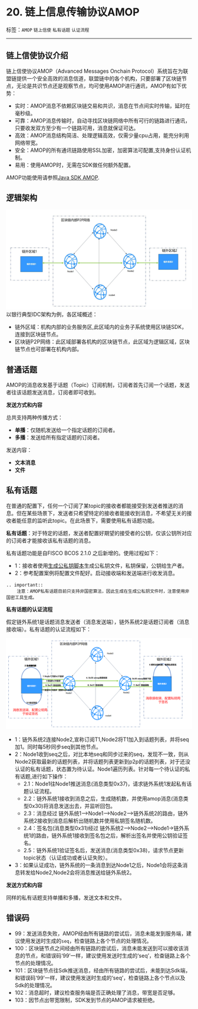 # 20. 链上信息传输协议AMOP

标签：``AMOP`` ``链上信使`` ``私有话题`` ``认证流程`` 

----
## 链上信使协议介绍

链上信使协议AMOP（Advanced Messages Onchain Protocol）系统旨在为联盟链提供一个安全高效的消息信道，联盟链中的各个机构，只要部署了区块链节点，无论是共识节点还是观察节点，均可使用AMOP进行通讯，AMOP有如下优势：  
- 实时：AMOP消息不依赖区块链交易和共识，消息在节点间实时传输，延时在毫秒级。  
- 可靠：AMOP消息传输时，自动寻找区块链网络中所有可行的链路进行通讯，只要收发双方至少有一个链路可用，消息就保证可达。  
- 高效：AMOP消息结构简洁、处理逻辑高效，仅需少量cpu占用，能充分利用网络带宽。  
- 安全：AMOP的所有通讯链路使用SSL加密，加密算法可配置,支持身份认证机制。
- 易用：使用AMOP时，无需在SDK做任何额外配置。

AMOP功能使用请参照[Java SDK AMOP](../sdk/java_sdk/amop.md).

## 逻辑架构

![](../../images/sdk/AMOP.jpg)
以银行典型IDC架构为例，各区域概述：  

- 链外区域：机构内部的业务服务区,此区域内的业务子系统使用区块链SDK，连接到区块链节点。  
- 区块链P2P网络：此区域部署各机构的区块链节点，此区域为逻辑区域，区块链节点也可部署在机构内部。



## 普通话题

AMOP的消息收发基于话题（Topic）订阅机制，订阅者首先订阅一个话题，发送者往该话题发送消息，订阅者即可收到。

**发送方式和内容**

总共支持两种传播方式：

* **单播**：仅随机发送给一个指定话题的订阅者。
* **多播**：发送给所有指定话题的订阅者。

发送内容：

* **文本消息**
* **文件**



## 私有话题

在普通的配置下，任何一个订阅了某topic的接收者都能接受到发送者推送的消息。但在某些场景下，发送者只希望特定的接收者能接收到消息，不希望无关的接收者能任意的监听此topic。在此场景下，需要使用私有话题功能。

**私有话题**：对于特定的话题，发送者配置好期望的接受者的公钥，仅该公钥所对应的订阅者才能接收该私有话题的消息。

私有话题功能是自FISCO BCOS 2.1.0 之后新增的。使用过程如下：

- 1：接收者使用[生成公私钥脚本](./account.md)生成公私钥文件，私钥保留，公钥给生产者。
- 2：参考配置案例将配置文件配好。启动接收端和发送端进行收发消息。

```eval_rst
.. important::
    注意：AMOP私有话题目前只支持非国密算法，因此生成在生成公私钥文件时，注意使用非国密工具生成。
```

**私有话题的认证流程**

假定链外系统1是话题消息发送者（消息发送端），链外系统2是话题订阅者（消息接收端）。私有话题的认证流程如下：

![](../../images/sdk/AMOP_AUTHOR.jpg)

- 1：链外系统2连接Node2,宣称订阅T1,Node2将T1加入到话题列表，并将seq加1。同时每5秒同步seq到其他节点。
- 2：Node1收到seq之后，对比本地seq和同步过来的seq，发现不一致，则从Node2获取最新的话题列表，并将话题列表更新到p2p的话题列表，对于还没认证的私有话题，状态置为待认证。Node1遍历列表。针对每一个待认证的私有话题,进行如下操作：
  - 2.1：Node1往Node1推送消息(消息类型0x37)，请求链外系统1发起私有话题认证流程。
  - 2.2：链外系统1接收到消息之后，生成随机数，并使用amop消息(消息类型0x30)将消息发送出去，并监听回包。
  - 2.3：消息经过 链外系统1-->Node1-->Node2-->链外系统2的路由，链外系统2接收到消息后解析出随机数并使用私钥签名随机数。
  - 2.4：签名包(消息类型0x31)经过 链外系统2-->Node2-->Node1->链外系统1的路由，链外系统1接收到签名包之后，解析出签名并使用公钥验证签名。
  - 2.5：链外系统1验证签名后，发送消息(消息类型0x38)，请求节点更新topic状态（认证成功或者认证失败）。
- 3：如果认证成功，链外系统的一条消息到达Node1之后，Node1会将这条消息转发给Node2,Node2会将消息推送给链外系统2。



**发送方式和内容**

同样的私有话题支持单播和多播，发送文本和文件。



## 错误码

- 99：发送消息失败，AMOP经由所有链路的尝试后，消息未能发到服务端，建议使用发送时生成的`seq`，检查链路上各个节点的处理情况。
- 100：区块链节点之间经由所有链路的尝试后，消息未能发送到可以接收该消息的节点，和错误码‘99’一样，建议使用发送时生成的‘seq’，检查链路上各个节点的处理情况。
- 101：区块链节点往Sdk推送消息，经由所有链路的尝试后，未能到达Sdk端，和错误码‘99’一样，建议使用发送时生成的‘seq’，检查链路上各个节点以及Sdk的处理情况。
- 102：消息超时，建议检查服务端是否正确处理了消息，带宽是否足够。
- 103：因节点出带宽限制，SDK发到节点的AMOP请求被拒绝。

